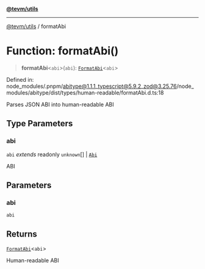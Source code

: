 [**@tevm/utils**](../README.md)

***

[@tevm/utils](../globals.md) / formatAbi

# Function: formatAbi()

> **formatAbi**\<`abi`\>(`abi`): [`FormatAbi`](../type-aliases/FormatAbi.md)\<`abi`\>

Defined in: node\_modules/.pnpm/abitype@1.1.1\_typescript@5.9.2\_zod@3.25.76/node\_modules/abitype/dist/types/human-readable/formatAbi.d.ts:18

Parses JSON ABI into human-readable ABI

## Type Parameters

### abi

`abi` *extends* readonly `unknown`[] \| [`Abi`](../type-aliases/Abi.md)

ABI

## Parameters

### abi

`abi`

## Returns

[`FormatAbi`](../type-aliases/FormatAbi.md)\<`abi`\>

Human-readable ABI
